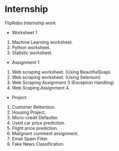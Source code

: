 # Internship
FlipRobo Internship work
- Worksheet 1
1. Machine Learning worksheet.
2. Python worksheet.
3. Statistic worksheet.
- Assignment 1
1. Web scraping worksheet.
(Using BeautifulSoap)
2. Web scraping worksheet.
(Using Selenium)
3. Web Scraping Assignment 3 
(Exception Handling)
4. Web Scaping Assignment 4.
- Project
1. Customer Rettention.
2. Housing Project.
3. Micro-credit Defaulter.
4. Used car price prediction.
5. Flight price prediction.
6. Malignant comment assignment.
7. Email Spam Filter.
8. Fake News Classification.
